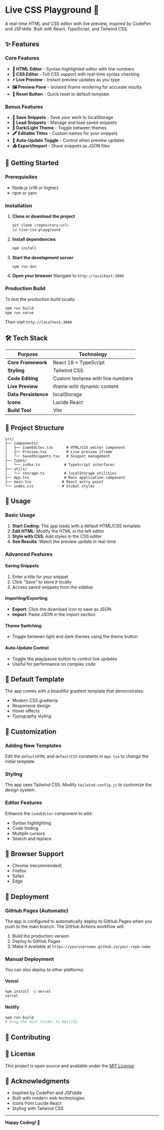 # Live CSS Playground 🎨

A real-time HTML and CSS editor with live preview, inspired by CodePen and JSFiddle. Built with React, TypeScript, and Tailwind CSS.

## ✨ Features

### Core Features
- **🧾 HTML Editor** - Syntax-highlighted editor with line numbers
- **🎨 CSS Editor** - Full CSS support with real-time syntax checking
- **⚡ Live Preview** - Instant preview updates as you type
- **🖼️ Preview Pane** - Isolated iframe rendering for accurate results
- **🧹 Reset Button** - Quick reset to default template

### Bonus Features
- **💾 Save Snippets** - Save your work to localStorage
- **📂 Load Snippets** - Manage and load saved snippets
- **🎨 Dark/Light Theme** - Toggle between themes
- **🖋️ Editable Titles** - Custom names for your snippets
- **🔄 Auto-Update Toggle** - Control when preview updates
- **📤 Export/Import** - Share snippets as JSON files

## 🚀 Getting Started

### Prerequisites
- Node.js (v16 or higher)
- npm or yarn

### Installation

1. **Clone or download the project**
   ```bash
   git clone <repository-url>
   cd live-css-playground
   ```

2. **Install dependencies**
   ```bash
   npm install
   ```

3. **Start the development server**
   ```bash
   npm run dev
   ```

4. **Open your browser**
   Navigate to `http://localhost:3000`

### Production Build

To test the production build locally:

```bash
npm run build
npm run serve
```

Then visit `http://localhost:3000`

## 🛠️ Tech Stack

| Purpose | Technology |
|---------|------------|
| **Core Framework** | React 18 + TypeScript |
| **Styling** | Tailwind CSS |
| **Code Editing** | Custom textarea with line numbers |
| **Live Preview** | iframe with dynamic content |
| **Data Persistence** | localStorage |
| **Icons** | Lucide React |
| **Build Tool** | Vite |

## 📁 Project Structure

```
src/
├── components/
│   ├── CodeEditor.tsx      # HTML/CSS editor component
│   ├── Preview.tsx         # Live preview iframe
│   └── SavedSnippets.tsx   # Snippet management
├── types/
│   └── index.ts           # TypeScript interfaces
├── utils/
│   └── storage.ts         # localStorage utilities
├── App.tsx                # Main application component
├── main.tsx              # React entry point
└── index.css             # Global styles
```

## 🎯 Usage

### Basic Usage
1. **Start Coding**: The app loads with a default HTML/CSS template
2. **Edit HTML**: Modify the HTML in the left editor
3. **Style with CSS**: Add styles in the CSS editor
4. **See Results**: Watch the preview update in real-time

### Advanced Features

#### Saving Snippets
1. Enter a title for your snippet
2. Click "Save" to store it locally
3. Access saved snippets from the sidebar

#### Importing/Exporting
- **Export**: Click the download icon to save as JSON
- **Import**: Paste JSON in the import section

#### Theme Switching
- Toggle between light and dark themes using the theme button

#### Auto-Update Control
- Toggle the play/pause button to control live updates
- Useful for performance on complex code

## 🎨 Default Template

The app comes with a beautiful gradient template that demonstrates:
- Modern CSS gradients
- Responsive design
- Hover effects
- Typography styling

## 🔧 Customization

### Adding New Templates
Edit the `defaultHTML` and `defaultCSS` constants in `App.tsx` to change the initial template.

### Styling
The app uses Tailwind CSS. Modify `tailwind.config.js` to customize the design system.

### Editor Features
Enhance the `CodeEditor` component to add:
- Syntax highlighting
- Code folding
- Multiple cursors
- Search and replace

## 📱 Browser Support

- Chrome (recommended)
- Firefox
- Safari
- Edge

## 🚀 Deployment

### GitHub Pages (Automatic)

The app is configured to automatically deploy to GitHub Pages when you push to the main branch. The GitHub Actions workflow will:

1. Build the production version
2. Deploy to GitHub Pages
3. Make it available at `https://yourusername.github.io/your-repo-name`

### Manual Deployment

You can also deploy to other platforms:

#### Vercel
```bash
npm install -g vercel
vercel
```

#### Netlify
```bash
npm run build
# Drag the dist folder to Netlify
```

## 🤝 Contributing

## 📄 License

This project is open source and available under the [MIT License](LICENSE).

## 🙏 Acknowledgments

- Inspired by CodePen and JSFiddle
- Built with modern web technologies
- Icons from Lucide React
- Styling with Tailwind CSS

---

**Happy Coding! 🚀** 